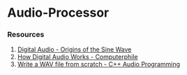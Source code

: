 # Audio-Processor


### Resources
1. [Digital Audio - Origins of the Sine Wave](https://youtube.com/playlist?list=PLbqhA-NKGP6DxFIF7K5AhBY9kawUOOM0H&si=tKwqCRdj-pGneLOQ)
2. [How Digital Audio Works - Computerphile](https://www.youtube.com/watch?v=1RIA9U5oXro&t=231s&ab_channel=Computerphile)
3. [Write a WAV file from scratch - C++ Audio Programming](https://www.youtube.com/watch?v=qqjvB_VxMRM&t=38s&ab_channel=AkashMurthy)
